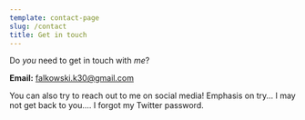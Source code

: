 ```yaml
---
template: contact-page
slug: /contact
title: Get in touch
---
```

Do *you* need to get in touch with *me*? 

**Email:** falkowski.k30@gmail.com

You can also try to reach out to me on social media! Emphasis on try... I may not get back to you.... I forgot my Twitter password.